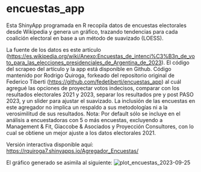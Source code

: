 # encuestas_app

Esta ShinyApp programada en R recopila datos de encuestas electorales desde Wikipedia y genera un gráfico, trazando tendencias para cada coalición electoral en base a un método de suavizado (LOESS).

La fuente de los datos es este artículo (https://es.wikipedia.org/wiki/Anexo:Encuestas_de_intenci%C3%B3n_de_voto_para_las_elecciones_presidenciales_de_Argentina_de_2023). 
El código del scrapeo del artículo y la app está disponible en Github. Código mantenido por Rodrigo Quiroga, forkeado del repositorio original de Federico Tiberti (https://github.com/fedetiberti/encuestas_app)
al cuál agregué las opciones de proyectar votos indecisos, comparar con los resultados electorales 2021 y 2023, separar los resultados pre y post PASO 2023, y un slider para ajustar el suavizado. La inclusión de las encuestas en este agregador no implica un respaldo a sus metodologías ni a la verosimilitud de sus resultados. Nota: Por default sólo se incluye en el análisis a encuestadoras con 5 o más encuestas, excluyendo a Management & Fit, Giaccobe & Asociados y Proyección Consultores, con lo cual se obtiene un mejor ajuste a los datos electorales 2021. 

Versión interactiva disponible aquí:
https://rquiroga7.shinyapps.io/Agregador_Encuestas/

El gráfico generado se asimila al siguiente:
![plot_encuestas_2023-09-25](https://github.com/rquiroga7/encuestas_app/assets/8103453/f1ed3ceb-5b5d-4356-89fa-d9c593a14e6c)
